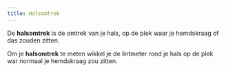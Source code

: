 ```yaml
---
title: Halsomtrek
---
```


De **halsomtrek** is de omtrek van je hals, op de plek waar je hemdskraag of das zouden zitten.

Om je **halsomtrek** te meten wikkel je de lintmeter rond je hals op de plek war normaal je hemdskraag zou zitten.